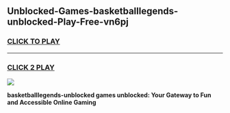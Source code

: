 
## Unblocked-Games-basketballlegends-unblocked-Play-Free-vn6pj
<h3>
<a href="https://premium76.site?title=basketballlegends-unblocked&ref=10A">CLICK TO PLAY</a></h3>
<hr>

<h3>
<a href="https://premium76.site?title=basketballlegends-unblocked&ref=10A">CLICK 2 PLAY</a>
  
</h3>

<a href="https://premium76.site?title=basketballlegends-unblocked&ref=10A"><img src="https://clearcache.store/games.png"></a>


**basketballlegends-unblocked games unblocked: Your Gateway to Fun and Accessible Online Gaming**
